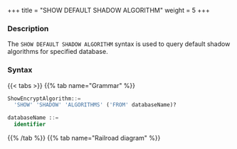 +++
title = "SHOW DEFAULT SHADOW ALGORITHM"
weight = 5
+++

### Description

The `SHOW DEFAULT SHADOW ALGORITHM` syntax is used to query default shadow algorithms for specified database.

### Syntax

{{< tabs >}}
{{% tab name="Grammar" %}}
```sql
ShowEncryptAlgorithm::=
  'SHOW' 'SHADOW' 'ALGORITHMS' ('FROM' databaseName)?

databaseName ::=
  identifier
```
{{% /tab %}}
{{% tab name="Railroad diagram" %}}
<iframe frameborder="0" name="diagram" id="diagram" width="100%" height="100%"></iframe>
{{% /tab %}}
{{< /tabs >}}

### Supplement

- When `databaseName` is not specified, the default is the currently used `DATABASE`. If `DATABASE` is not used, `No database selected` will be prompted.

### Return value description

| Column                | Description                 |
|-----------------------|-----------------------------|
| shadow_algorithm_name | Shadow algorithm name       |
| type                  | Shadow algorithm type       |
| props                 | Shadow algorithm properties |

### Example

- Query shadow algorithms for specified database.

```sql
SHOW DEFAULT SHADOW ALGORITHMS FROM shadow_db;
```

```sql
mysql> SHOW DEFAULT SHADOW ALGORITHMS FROM shadow_db;
+-------------------------+-------------+-----------------------------------------+
| shadow_algorithm_name   | type        | props                                   |
+-------------------------+-------------+-----------------------------------------+
| user_id_match_algorithm | VALUE_MATCH | column=user_id,operation=insert,value=1 |
+-------------------------+-------------+-----------------------------------------+
1 row in set (0.00 sec)
```

- Query shadow algorithms for current database.

```sql
SHOW SHADOW ALGORITHMS;
```

```sql
mysql> SHOW SHADOW ALGORITHMS;
+-------------------------+-------------+-----------------------------------------+
| shadow_algorithm_name   | type        | props                                   |
+-------------------------+-------------+-----------------------------------------+
| user_id_match_algorithm | VALUE_MATCH | column=user_id,operation=insert,value=1 |
+-------------------------+-------------+-----------------------------------------+
1 row in set (0.00 sec)
```

### Reserved word

`SHOW`, `DEFAULT`,`SHADOW`, `ALGORITHMS`, `FROM`

### Related links

- [Reserved word](/en/user-manual/shardingsphere-proxy/distsql/syntax/reserved-word/)
